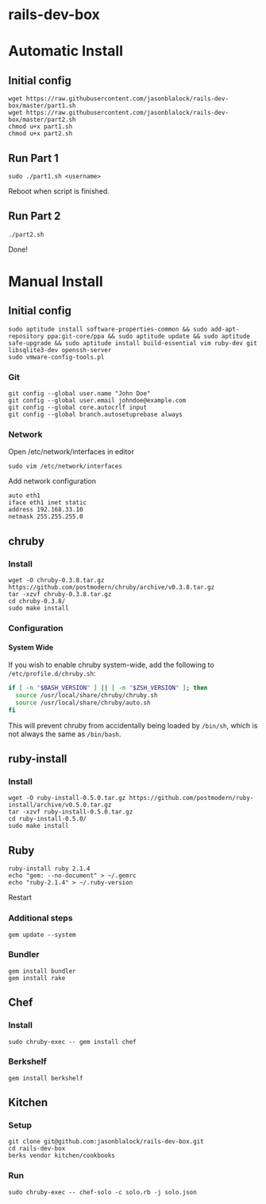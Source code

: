 rails-dev-box
=============
# Automatic Install

## Initial config

    wget https://raw.githubusercontent.com/jasonblalock/rails-dev-box/master/part1.sh
    wget https://raw.githubusercontent.com/jasonblalock/rails-dev-box/master/part2.sh
    chmod u+x part1.sh
    chmod u+x part2.sh

## Run Part 1

    sudo ./part1.sh <username>

Reboot when script is finished.

## Run Part 2

    ./part2.sh

Done!

# Manual Install

## Initial config

    sudo aptitude install software-properties-common && sudo add-apt-repository ppa:git-core/ppa && sudo aptitude update && sudo aptitude safe-upgrade && sudo aptitude install build-essential vim ruby-dev git libsqlite3-dev openssh-server
    sudo vmware-config-tools.pl

### Git

    git config --global user.name "John Doe"
    git config --global user.email johndoe@example.com
    git config --global core.autocrlf input
    git config --global branch.autosetuprebase always

### Network

Open /etc/network/interfaces in editor

    sudo vim /etc/network/interfaces

Add network configuration

    auto eth1
    iface eth1 inet static
    address 192.168.33.10
    netmask 255.255.255.0

## chruby

### Install

    wget -O chruby-0.3.8.tar.gz https://github.com/postmodern/chruby/archive/v0.3.8.tar.gz
    tar -xzvf chruby-0.3.8.tar.gz
    cd chruby-0.3.8/
    sudo make install

### Configuration

#### System Wide

If you wish to enable chruby system-wide, add the following to
`/etc/profile.d/chruby.sh`:

``` bash
if [ -n "$BASH_VERSION" ] || [ -n "$ZSH_VERSION" ]; then
  source /usr/local/share/chruby/chruby.sh
  source /usr/local/share/chruby/auto.sh
fi
```

This will prevent chruby from accidentally being loaded by `/bin/sh`, which
is not always the same as `/bin/bash`.

## ruby-install

### Install

    wget -O ruby-install-0.5.0.tar.gz https://github.com/postmodern/ruby-install/archive/v0.5.0.tar.gz
    tar -xzvf ruby-install-0.5.0.tar.gz
    cd ruby-install-0.5.0/
    sudo make install

## Ruby

    ruby-install ruby 2.1.4
    echo "gem: --no-document" > ~/.gemrc
    echo "ruby-2.1.4" > ~/.ruby-version

Restart

### Additional steps

    gem update --system

### Bundler

    gem install bundler
    gem install rake

## Chef

### Install

    sudo chruby-exec -- gem install chef

### Berkshelf

    gem install berkshelf

## Kitchen

### Setup

    git clone git@github.com:jasonblalock/rails-dev-box.git
    cd rails-dev-box
    berks vendor kitchen/cookbooks

### Run

    sudo chruby-exec -- chef-solo -c solo.rb -j solo.json




